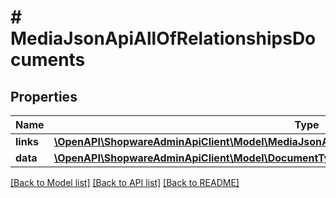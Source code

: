 # # MediaJsonApiAllOfRelationshipsDocuments

## Properties

Name | Type | Description | Notes
------------ | ------------- | ------------- | -------------
**links** | [**\OpenAPI\ShopwareAdminApiClient\Model\MediaJsonApiAllOfRelationshipsDocumentsLinks**](MediaJsonApiAllOfRelationshipsDocumentsLinks.md) |  | [optional]
**data** | [**\OpenAPI\ShopwareAdminApiClient\Model\DocumentTypeJsonApiAllOfRelationshipsDocumentsData[]**](DocumentTypeJsonApiAllOfRelationshipsDocumentsData.md) |  | [optional]

[[Back to Model list]](../../README.md#models) [[Back to API list]](../../README.md#endpoints) [[Back to README]](../../README.md)
